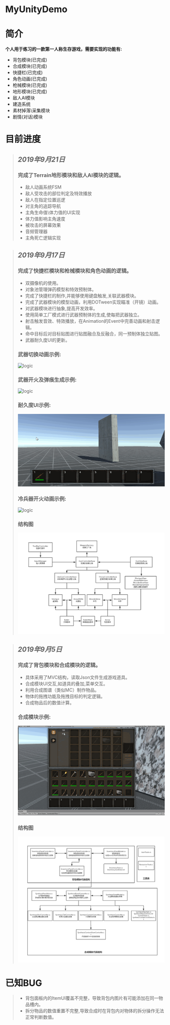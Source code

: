 # MyUnityDemo
# **简介**
**个人用于练习的一款第一人称生存游戏，需要实现的功能有:**  
+ 背包模块(已完成)
+ 合成模块(已完成)
+ 快捷栏(已完成)
+ 角色动画(已完成)
+ 枪械模块(已完成)
+ 地形模块(已完成)
+ 敌人AI模块
+ 建造系统
+ 素材掉落\采集模块
+ 剧情(对话)模块
# **目前进度**
>## ***2019年9月21日***   
>### 完成了**Terrain地形模块**和**敌人AI模块**的逻辑。
>+ 敌人动画系统FSM
>+ 敌人受攻击的部位判定及特效播放
>+ 敌人在指定位置巡逻
>+ 对主角的追踪导航
>+ 主角生命值\体力值的UI实现
>+ 体力值影响主角速度
>+ 被攻击的屏幕效果
>+ 音频管理器
>+ 主角死亡逻辑实现



>## ***2019年9月17日***   
>### 完成了**快捷栏模块**和**枪械模块**和**角色动画**的逻辑。
>+ 双摄像机的使用。 
>+ 对象池管理弹药模型和特效预制体。
>+ 完成了快捷栏的制作,并能够使用键盘触发,关联武器模块。
>+ 完成了武器模块的模型动画，利用DOTween实现瞄准（开镜）动画。
>+ 对武器模块进行抽象,提高开发效率。
>+ 使用简单工厂模式进行武器预制体的生成,使每把武器独立。
>+ 射击触发音效、特效播放，在Animation的Event中完善动画和射击逻辑。
>+ 命中目标后对目标贴图进行贴图融合及反融合，同一预制体独立贴图。
>+ 武器耐久度UI的更新。
>### 武器切换动画示例:
>![logic](https://github.com/HmzMoonZy/UnityDemo/blob/doc/document/%E6%AD%A6%E5%99%A8%E5%88%87%E6%8D%A2Demo.gif?raw=true)
>### 武器开火及弹痕生成示例:
>![logic](https://github.com/HmzMoonZy/UnityDemo/blob/doc/document/%E6%9E%AA%E6%A2%B0%E5%BC%80%E7%81%AB%E5%BC%B9%E7%97%95Demo.gif?raw=true)
>### 耐久度UI示例:
>![logic](https://github.com/HmzMoonZy/UnityDemo/blob/doc/document/%E8%80%90%E4%B9%85%E5%BA%A6%E6%9D%A1%E9%80%BB%E8%BE%91Demo.gif?raw=true)
>### 冷兵器开火动画示例:
>![logic](https://github.com/HmzMoonZy/UnityDemo/blob/master/document/%E5%86%B7%E5%85%B5%E5%99%A8%E5%BC%80%E7%81%AB%E5%8A%A8%E7%94%BBDemo.gif)
>### 结构图
>![logic](https://github.com/HmzMoonZy/UnityDemo/blob/doc/document/%E5%B7%A5%E5%85%B7%E6%A0%8F%E5%8F%8A%E6%9E%AA%E6%A2%B0%E6%A8%A1%E5%9D%97%E9%80%BB%E8%BE%91%E5%9B%BE.png)
    


>## ***2019年9月5日***   
>### 完成了**背包模块**和**合成模块**的逻辑。  
>+ 具体采用了MVC结构，读取Json文件生成游戏道具。
>+ 合成模块UI交互,如道具的叠加,菜单交互。
>+ 利用合成图谱（类似MC）制作物品。
>+ 物体的拖拽功能及拖拽目标的判定逻辑。
>+ 合成物品后的数值计算。
>### 合成模块示例:
>![logic](https://github.com/HmzMoonZy/UnityDemo/blob/doc/document/%E5%90%88%E6%88%90%E6%A8%A1%E5%9D%97Demo.gif?raw=true)
>### 结构图
>![logic](https://github.com/HmzMoonZy/UnityDemo/blob/doc/document/%E8%83%8C%E5%8C%85%E9%9D%A2%E6%9D%BF%E5%90%88%E6%88%90%E9%9D%A2%E6%9D%BF%E9%80%BB%E8%BE%91%E5%9B%BE.png)
 # **已知BUG**
>+ 背包面板内的ItemUI覆盖不完整，导致背包内图片有可能添加在同一物品槽内。
>+ 拆分物品的数值重置不完整,导致合成时在背包内对物体的拆分操作无法正常判断数值。